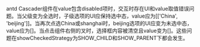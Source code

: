 antd Cascader组件在value包含disabled项时，交互时存在UI和value取值错误问题。当父级变为全选时，子级选项的UI应保持选中态，value应为[['China', 'beijing']]。当再次点选China或shanghai时，beijing选项的UI应变为未选中态，value应为[]。当点击组件右侧的叉时，选择框内容被清空且value变为[]。这些问题在showCheckedStrategy为SHOW_CHILD和SHOW_PARENT下都会发生。
